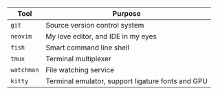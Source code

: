 | Tool       | Purpose                                           |
|------------|---------------------------------------------------|
| `git`      | Source version control system                     |
| `neovim`   | My love editor, and IDE in my eyes                |
| `fish`     | Smart command line shell                          |
| `tmux`     | Terminal multiplexer                              |
| `watchman` | File watching service                             |
| `kitty`    | Terminal emulator, support ligature fonts and GPU |
